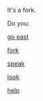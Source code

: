It's a fork.

Do you:

[go east](go-east.md)

[fork](you-are-looking-at-a-fork2.md)

[speak](speak.md)

[look](../marshmallow.md)

[help](help1.md)